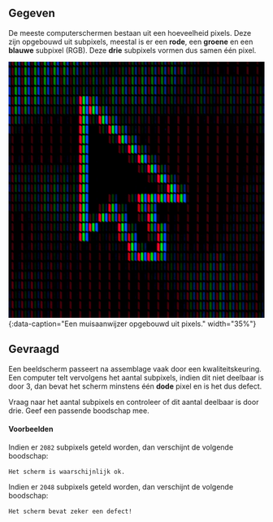 ## Gegeven

De meeste computerschermen bestaan uit een hoeveelheid pixels. Deze zijn opgebouwd uit subpixels, meestal is er een **rode**, een **groene** en een **blauwe** subpixel (RGB). Deze **drie** subpixels vormen dus samen één pixel. 

![Een muisaanwijzer opgebouwd uit pixels.](media/umberto.jpg "Foto door Umberto op Unsplash."){:data-caption="Een muisaanwijzer opgebouwd uit pixels." width="35%"}

## Gevraagd

Een beeldscherm passeert na assemblage vaak door een kwaliteitskeuring. Een computer telt vervolgens het aantal subpixels, indien dit niet deelbaar is door 3, dan bevat het scherm minstens één **dode** pixel en is het dus defect.

Vraag naar het aantal subpixels en controleer of dit aantal deelbaar is door drie. Geef een passende boodschap mee.

#### Voorbeelden
Indien er `2082` subpixels geteld worden, dan verschijnt de volgende boodschap:

```
Het scherm is waarschijnlijk ok.
```

Indien er `2048` subpixels geteld worden, dan verschijnt de volgende boodschap:

```
Het scherm bevat zeker een defect!
```
